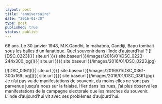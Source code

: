 ```yaml
---
layout: post
title: "anniversaire"
date: "2016-01-30"
type: post
published: true
status: publish
---
```


68 ans. Le 30 janvier 1948, M.K.Gandhi, le mahatma, Gandiji, Bapu tombait sous les balles d’un fanatique. Quel souvenir dans l’Inde d’aujourd’hui ? [![DSC_0223]({{ site.url }}{{ site.baseurl }}/images/2016/01/DSC_0223-244x300.jpg)]({{ site.url }}{{ site.baseurl }}/images/2016/01/DSC_0223.jpg)

[![DSC_0361]({{ site.url }}{{ site.baseurl }}/images/2016/01/DSC_0361-300x169.jpg)]({{ site.url }}{{ site.baseurl }}/images/2016/01/DSC_0361.jpg) Je n’ai pas vu de manifestations de souvenir, du moins elles ne sont pas parvenue jusqu’à nous sur la falaise. Hier dans les rues, j’ai plus observé les manifestations de la campagne electorale que les marches du souvenir. L’Inde d’aujourd’hui vit avec ses problèmes d’aujourd’hui.
